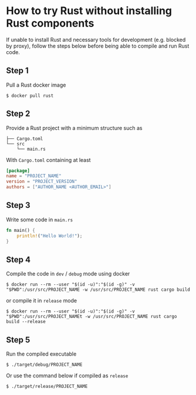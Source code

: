 # How to try Rust without installing Rust components

If unable to install Rust and necessary tools for development (e.g. blocked by proxy), follow the steps below before being able to compile and run Rust code.

## Step 1

Pull a Rust docker image

```shell
$ docker pull rust
```

## Step 2

Provide a Rust project with a minimum structure such as

```shell
├── Cargo.toml
└── src
    └── main.rs
```

With `Cargo.toml` containing at least

```toml
[package]
name = "PROJECT_NAME"
version = "PROJECT_VERSION"
authors = ["AUTHOR_NAME <AUTHOR_EMAIL>"]
```

## Step 3

Write some code in `main.rs`

```rust
fn main() {
    println!("Hello World!");
}
```

## Step 4

Compile the code in `dev` / `debug` mode using docker

```shell
$ docker run --rm --user "$(id -u)":"$(id -g)" -v "$PWD":/usr/src/PROJECT_NAME -w /usr/src/PROJECT_NAME rust cargo build
```

or compile it in `release` mode

```shell
$ docker run --rm --user "$(id -u)":"$(id -g)" -v "$PWD":/usr/src/PROJECT_NAMEt -w /usr/src/PROJECT_NAME rust cargo build --release
```

## Step 5

Run the compiled executable

```shell
$ ./target/debug/PROJECT_NAME
```

Or use the command below if compiled as `release`

```shell
$ ./target/release/PROJECT_NAME
```
